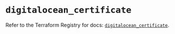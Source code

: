 # `digitalocean_certificate`

Refer to the Terraform Registry for docs: [`digitalocean_certificate`](https://registry.terraform.io/providers/digitalocean/digitalocean/2.46.1/docs/resources/certificate).
